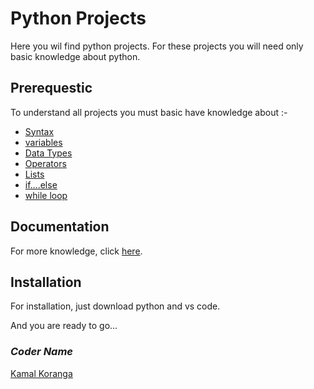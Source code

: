 # Python Projects

Here you wil find python projects. For these projects you will need only basic knowledge about python.
## Prerequestic

To understand all projects you must basic have knowledge about :-

- [Syntax](https://www.w3schools.com/python/python_syntax.asp)
- [variables](https://www.w3schools.com/python/python_variables.asp)
- [Data Types](https://www.w3schools.com/python/python_datatypes.asp)
- [Operators](https://www.w3schools.com/python/python_operators.asp)
- [Lists](https://www.w3schools.com/python/python_lists.asp)
- [if....else](https://www.w3schools.com/python/python_conditions.asp)
- [while loop](https://www.w3schools.com/python/python_while_loops.asp)

  
## Documentation

For more knowledge, click [here](https://docs.python.org/3/tutorial/index.html).

  
## Installation

For installation, just download python and vs code.

And you are ready to go...

### *Coder Name*

[Kamal Koranga]((https://github.com/Kamalkoranga))